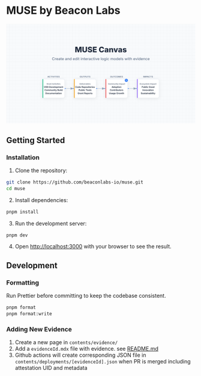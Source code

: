 # MUSE by Beacon Labs

<img src="/public/canvas-og.svg">

## Getting Started

### Installation

1. Clone the repository:

```bash
git clone https://github.com/beaconlabs-io/muse.git
cd muse
```

2. Install dependencies:

```bash
pnpm install
```

3. Run the development server:

```bash
pnpm dev
```

4. Open [http://localhost:3000](http://localhost:3000) with your browser to see the result.

## Development

### Formatting

Run Prettier before committing to keep the codebase consistent.

```bash
pnpm format
pnpm format:write
```

### Adding New Evidence

1. Create a new page in `contents/evidence/`
2. Add a `evidenceId.mdx` file with evidence. see [README.md](/contents/README.md)
3. Github actions will create corresponding JSON file in `contents/deployments/[evidenceId].json` when PR is merged including attestation UID and metadata
